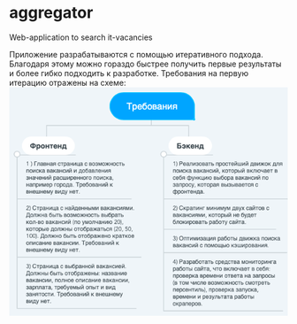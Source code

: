 # aggregator
Web-application to search it-vacancies

Приложение разрабатываются с помощью итеративного подхода. Благодаря этому можно гораздо быстрее получить первые результаты и более гибко подходить к разработке. Требования на первую итерацию отражены на схеме:
![requirements](https://github.com/Nutrymaco/aggregator/blob/master/Screenshot1.png)
